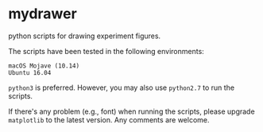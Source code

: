 # mydrawer

python scripts for drawing experiment figures.

The scripts have been tested in the following environments:
```
macOS Mojave (10.14)
Ubuntu 16.04
```
`python3` is preferred. However, you may also use `python2.7` to run the scripts.

If there's any problem (e.g., font) when running the scripts, please upgrade `matplotlib` to the latest version. Any comments are welcome.
